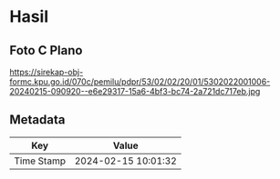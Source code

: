 # Hasil

## Foto C Plano

https://sirekap-obj-formc.kpu.go.id/070c/pemilu/pdpr/53/02/02/20/01/5302022001006-20240215-090920--e6e29317-15a6-4bf3-bc74-2a721dc717eb.jpg


## Metadata

| Key        | Value               |
| ---------- | ------------------- |
| Time Stamp | 2024-02-15 10:01:32 |



